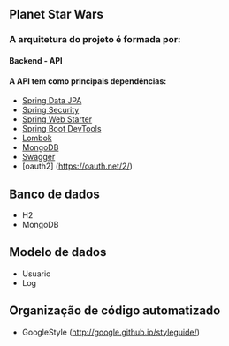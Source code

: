 ## Planet Star Wars

### A arquitetura do projeto é formada por:

#### Backend - API

#### A API tem como principais dependências:

- [Spring Data JPA](https://spring.io/projects/spring-data-jpa)
- [Spring Security](https://spring.io/projects/spring-security)
- [Spring Web Starter](https://docs.spring.io/spring-boot/docs/current/reference/html/boot-features-developing-web-applications.html)
- [Spring Boot DevTools](https://docs.spring.io/spring-boot/docs/current/reference/html/using-boot-devtools.html)
- [Lombok](https://projectlombok.org/)
- [MongoDB](https://www.mongodb.com/)
- [Swagger](https://swagger.io/)
- [oauth2] (https://oauth.net/2/)

## Banco de dados

- H2
- MongoDB

## Modelo de dados

- Usuario
- Log

## Organização de código automatizado

- GoogleStyle (http://google.github.io/styleguide/)